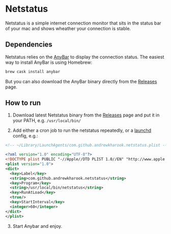 # Netstatus

Netstatus is a simple internet connection monitor that sits in the status bar of your mac and shows wheather your connection is stable.

## Dependencies

Netstatus relies on the [AnyBar](https://github.com/tonsky/AnyBar) to display the connection status.
The easiest way to install AnyBar is using Homebrew:

```bash
brew cask install anybar
```

But you can also download the AnyBar binary directly from the [Releases](https://github.com/tonsky/AnyBar/releases) page.

## How to run

1. Download latest Netstatus binary from the [Releases](https://github.com/andrewkharook/netstatus/releases) page and put it in your PATH, e.g. `/usr/local/bin/`

2. Add either a cron job to run the netstatus repeatedly, or a [launchd](https://www.launchd.info) config, e.g.:

```xml
<!-- ~/Library/LaunchAgents/com.github.andrewkharook.netstatus.plist -->

<?xml version="1.0" encoding="UTF-8"?>
<!DOCTYPE plist PUBLIC "-//Apple//DTD PLIST 1.0//EN" "http://www.apple.com/DTDs/PropertyList-1.0.dtd">
<plist version="1.0">
<dict>
  <key>Label</key>
  <string>com.github.andrewkharook.netstatus</string>
  <key>Program</key>
  <string>/usr/local/bin/netstatus</string>
  <key>RunAtLoad</key>
  <true/>
  <key>StartInterval</key>
  <integer>60</integer>
</dict>
</plist>
```

3. Start Anybar and enjoy.
